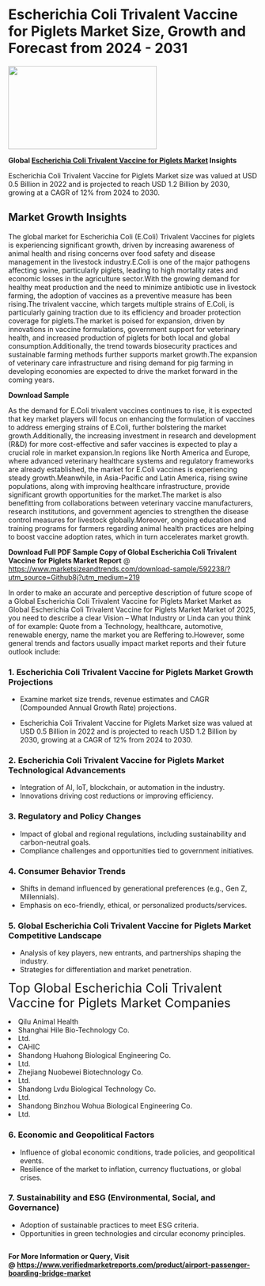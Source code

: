 <H1>Escherichia Coli Trivalent Vaccine for Piglets Market Size, Growth and Forecast from 2024 - 2031</H1><img class="aligncenter size-medium wp-image-584254" src="https://thirdeyenews.in/wp-content/uploads/2024/09/Global-Market-Research-300x168.jpeg" alt="" width="300" height="168" /><p><strong>Global&nbsp;<a href="https://www.marketsizeandtrends.com/download-sample/592238/?utm_source=Github8j?utm_medium=219">Escherichia Coli Trivalent Vaccine for Piglets Market</a> Insights</strong></p><p>Escherichia Coli Trivalent Vaccine for Piglets Market size was valued at USD 0.5 Billion in 2022 and is projected to reach USD 1.2 Billion by 2030, growing at a CAGR of 12% from 2024 to 2030.</p><p><h2>Market Growth Insights</h2> <p>The global market for Escherichia Coli (E.Coli) Trivalent Vaccines for piglets is experiencing significant growth, driven by increasing awareness of animal health and rising concerns over food safety and disease management in the livestock industry.E.Coli is one of the major pathogens affecting swine, particularly piglets, leading to high mortality rates and economic losses in the agriculture sector.With the growing demand for healthy meat production and the need to minimize antibiotic use in livestock farming, the adoption of vaccines as a preventive measure has been rising.The trivalent vaccine, which targets multiple strains of E.Coli, is particularly gaining traction due to its efficiency and broader protection coverage for piglets.The market is poised for expansion, driven by innovations in vaccine formulations, government support for veterinary health, and increased production of piglets for both local and global consumption.Additionally, the trend towards biosecurity practices and sustainable farming methods further supports market growth.The expansion of veterinary care infrastructure and rising demand for pig farming in developing economies are expected to drive the market forward in the coming years.</p> <p><strong>Download Sample</strong></p> <p>As the demand for E.Coli trivalent vaccines continues to rise, it is expected that key market players will focus on enhancing the formulation of vaccines to address emerging strains of E.Coli, further bolstering the market growth.Additionally, the increasing investment in research and development (R&D) for more cost-effective and safer vaccines is expected to play a crucial role in market expansion.In regions like North America and Europe, where advanced veterinary healthcare systems and regulatory frameworks are already established, the market for E.Coli vaccines is experiencing steady growth.Meanwhile, in Asia-Pacific and Latin America, rising swine populations, along with improving healthcare infrastructure, provide significant growth opportunities for the market.The market is also benefitting from collaborations between veterinary vaccine manufacturers, research institutions, and government agencies to strengthen the disease control measures for livestock globally.Moreover, ongoing education and training programs for farmers regarding animal health practices are helping to boost vaccine adoption rates, which in turn accelerates market growth.<p><span class=""><strong>Download Full PDF Sample Copy of Global Escherichia Coli Trivalent Vaccine for Piglets Market Report</strong> @ <a href="https://www.marketsizeandtrends.com/download-sample/592238/?utm_source=Github8j?utm_medium=219" target="_blank">https://www.marketsizeandtrends.com/download-sample/592238/?utm_source=Github8j?utm_medium=219</a></span></p><p>In order to make an accurate and perceptive description of future scope of a Global&nbsp;Escherichia Coli Trivalent Vaccine for Piglets Market Market as Global&nbsp;Escherichia Coli Trivalent Vaccine for Piglets Market Market of 2025, you need to describe a clear Vision &ndash; What Industry or Linda can you think of for example: Quote from a Technology, healthcare, automotive, renewable energy, name the market you are Reffering to.However, some general trends and factors usually impact market reports and their future outlook include:</p><h3>1.&nbsp;<strong>Escherichia Coli Trivalent Vaccine for Piglets Market Growth Projections</strong></h3><ul><li>Examine market size trends, revenue estimates and CAGR (Compounded Annual Growth Rate) projections.</li><li><p>Escherichia Coli Trivalent Vaccine for Piglets Market size was valued at USD 0.5 Billion in 2022 and is projected to reach USD 1.2 Billion by 2030, growing at a CAGR of 12% from 2024 to 2030.</p></li></ul><h3>2.&nbsp;<strong>Escherichia Coli Trivalent Vaccine for Piglets Market Technological Advancements</strong></h3><ul><li>Integration of AI, IoT, blockchain, or automation in the industry.</li><li>Innovations driving cost reductions or improving efficiency.</li></ul><h3>3.&nbsp;<strong>Regulatory and Policy Changes</strong></h3><ul><li>Impact of global and regional regulations, including sustainability and carbon-neutral goals.</li><li>Compliance challenges and opportunities tied to government initiatives.</li></ul><h3>4.&nbsp;<strong>Consumer Behavior Trends</strong></h3><ul><li>Shifts in demand influenced by generational preferences (e.g., Gen Z, Millennials).</li><li>Emphasis on eco-friendly, ethical, or personalized products/services.</li></ul><h3>5.&nbsp;<strong>Global Escherichia Coli Trivalent Vaccine for Piglets Market Competitive Landscape</strong></h3><ul><li>Analysis of key players, new entrants, and partnerships shaping the industry.</li><li>Strategies for differentiation and market penetration.</li></ul><p data-pm-slice="1 1 []"><span style="color: inherit; font-family: inherit; font-size: 25px;">Top Global Escherichia Coli Trivalent Vaccine for Piglets Market Companies</span></p><div class="" data-test-id=""><p><li>Qilu Animal Health</li><li> Shanghai Hile Bio-Technology Co.</li><li> Ltd.</li><li> CAHIC</li><li> Shandong Huahong Biological Engineering Co.</li><li> Ltd.</li><li> Zhejiang Nuobewei Biotechnology Co.</li><li> Ltd.</li><li> Shandong Lvdu Biological Technology Co.</li><li> Ltd.</li><li> Shandong Binzhou Wohua Biological Engineering Co.</li><li> Ltd.</li></p></div><h3>6.&nbsp;<strong>Economic and Geopolitical Factors</strong></h3><ul><li>Influence of global economic conditions, trade policies, and geopolitical events.</li><li>Resilience of the market to inflation, currency fluctuations, or global crises.</li></ul><h3>7.&nbsp;<strong>Sustainability and ESG (Environmental, Social, and Governance)</strong></h3><ul><li>Adoption of sustainable practices to meet ESG criteria.</li><li>Opportunities in green technologies and circular economy principles.</li></ul><h2><strong style="font-size: 14px;">For More Information or Query, Visit @&nbsp;</strong><a style="background-color: #ffffff; font-size: 14px;" href="https://www.marketsizeandtrends.com/report/escherichia-coli-trivalent-vaccine-for-piglets-market/" target="_blank">https://www.verifiedmarketreports.com/product/airport-passenger-boarding-bridge-market</a></h2>